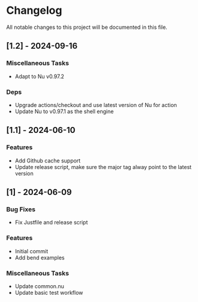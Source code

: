# Changelog
All notable changes to this project will be documented in this file.

## [1.2] - 2024-09-16

### Miscellaneous Tasks

- Adapt to Nu v0.97.2

### Deps

- Upgrade actions/checkout and use latest version of Nu for action
- Update Nu to v0.97.1 as the shell engine

## [1.1] - 2024-06-10

### Features

- Add Github cache support
- Update release script, make sure the major tag alway point to the latest version

## [1] - 2024-06-09

### Bug Fixes

- Fix Justfile and release script

### Features

- Initial commit
- Add bend examples

### Miscellaneous Tasks

- Update common.nu
- Update basic test workflow
